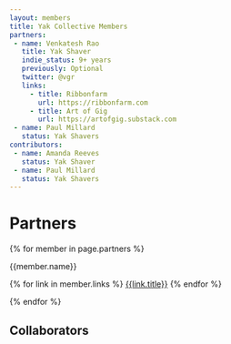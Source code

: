 ```yaml
---
layout: members
title: Yak Collective Members
partners:
 - name: Venkatesh Rao
   title: Yak Shaver
   indie_status: 9+ years
   previously: Optional
   twitter: @vgr
   links:
     - title: Ribbonfarm
       url: https://ribbonfarm.com
     - title: Art of Gig
       url: https://artofgig.substack.com
 - name: Paul Millard
   status: Yak Shavers
contributors:
 - name: Amanda Reeves
   status: Yak Shaver
 - name: Paul Millard
   status: Yak Shavers   
---
```


<div class="container mw7 cf pv5 f4-l center w-90 lh-copy">

<h1>Partners</h1>

{% for member in page.partners %}

{{member.name}}

{% for link in member.links %}
<a href="{{link.url}}">{{link.title}}</a>
{% endfor %}

{% endfor %}

<h2>Collaborators</h2>



  </div>